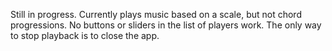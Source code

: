 Still in progress. Currently plays music based on a scale, but not chord progressions. No buttons or sliders in the list of players work. The only way to stop playback is to close the app.
